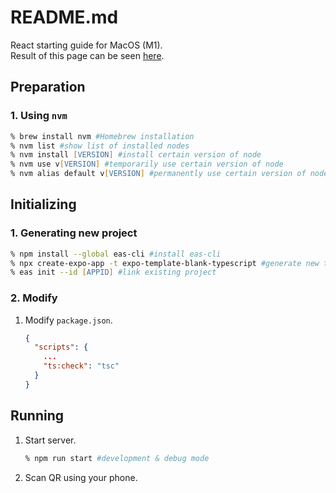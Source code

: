 # README.md
React starting guide for MacOS (M1).
<br />Result of this page can be seen [here](https://pwangjoo.github.io/demo-react/).

## Preparation
### 1. Using `nvm`
```zsh
% brew install nvm #Homebrew installation
% nvm list #show list of installed nodes
% nvm install [VERSION] #install certain version of node
% nvm use v[VERSION] #temporarily use certain version of node
% nvm alias default v[VERSION] #permanently use certain version of node
```

## Initializing
### 1. Generating new project
```zsh
% npm install --global eas-cli #install eas-cli
% npx create-expo-app -t expo-template-blank-typescript #generate new typescript project
% eas init --id [APPID] #link existing project
```
### 2. Modify
1. Modify `package.json`.
    ```json
    {
      "scripts": {
        ...
        "ts:check": "tsc"
      }
    }
    ```

## Running
1. Start server.
    ```zsh
    % npm run start #development & debug mode
    ```
1. Scan QR using your phone.
